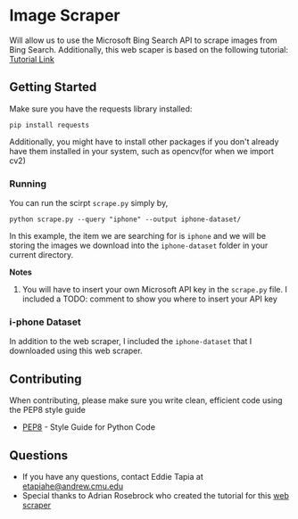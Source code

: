 # Image Scraper

Will allow us to use the Microsoft Bing Search API to scrape images from Bing Search. 
Additionally, this web scaper is based on the following tutorial: 
[Tutorial Link](https://www.pyimagesearch.com/2018/04/09/how-to-quickly-build-a-deep-learning-image-dataset/)


## Getting Started
Make sure you have the requests library installed:
```
pip install requests
```

Additionally, you might have to install other packages if you don't already have 
them installed in your system, such as opencv(for when we import cv2)


### Running
You can run the scirpt `scrape.py` simply by,

```
python scrape.py --query "iphone" --output iphone-dataset/
```

In this example, the item we are searching for is `iphone` and we will be storing 
the images we download into the `iphone-dataset` folder in your current directory.

**Notes**
1. You will have to insert your own Microsoft API key in the `scrape.py` file. 
I included a TODO: comment to show you where to insert your API key

### i-phone Dataset
In addition to the web scraper, I included the `iphone-dataset` that I 
downloaded using this web scraper.


## Contributing

When contributing, please make sure you write clean, efficient code using the PEP8 style guide
* [PEP8](https://www.python.org/dev/peps/pep-0008/) - Style Guide for Python Code


## Questions
* If you have any questions, contact Eddie Tapia at etapiahe@andrew.cmu.edu
* Special thanks to Adrian Rosebrock who created the tutorial for this [web scraper](https://www.pyimagesearch.com/2018/04/09/how-to-quickly-build-a-deep-learning-image-dataset/)


